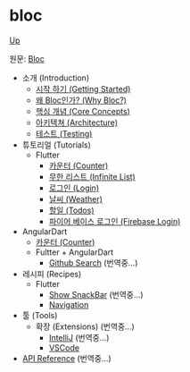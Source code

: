 # bloc

[Up](../index.md)

원문: [Bloc](https://felangel.github.io/bloc/#/gettingstarted)

- 소개 (Introduction)
  - [시작 하기 (Getting Started)](introduction_getting_started.md)
  - [왜 Bloc인가? (Why Bloc?)](introduction_why_bloc.md)
  - [핵심 개념 (Core Concepts)](introduction_core_concepts.md)
  - [아키텍쳐 (Architecture)](introduction_architecture.md)
  -  [테스트 (Testing)](introduction_testing.md)
- 튜토리얼 (Tutorials)
  - Flutter
    - [카운터 (Counter)](tutorials_flutter_counter.md)
    - [무한 리스트 (Infinite List)](tutorials_flutter_infinite_list.md)
    - [로그인 (Login)](tutorials_flutter_login.md)
    - [날씨 (Weather)](tutorials_flutter_weather.md)
    - [할일 (Todos)](tutorials_flutter_todos.md)
    - [파이어 베이스 로그인 (Firebase Login)](tutorials_flutter_firebase_login.md)
- AngularDart
    - [카운터 (Counter)](tutorials_angular_dart_counter.md)
  - Fultter + AngularDart
    - [Github Search](tutorials_flutter_plus_angular_dart_github_search.md) (번역중...)
- 레시피 (Recipes)
  - Flutter
    - [Show SnackBar](recipes_flutter_snackbar.md) (번역중...)
    - [Navigation](recipes_flutter_navigation.md)
- 툴 (Tools)
  - 확장 (Extensions) (번역중...)
    - [IntelliJ](tools_extensions_intellij.md) (번역중...)
    - [VSCode](tools_extensions_vscode.md)
- [API Reference](api_reference.md) (번역중...)


